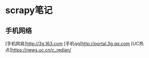# scrapy笔记

手机网络
---

 [手机网易]http://3g.163.com
 [手机qq]http://portal.3g.qq.com 
 [UC热点]https://news.uc.cn/c_redian/

